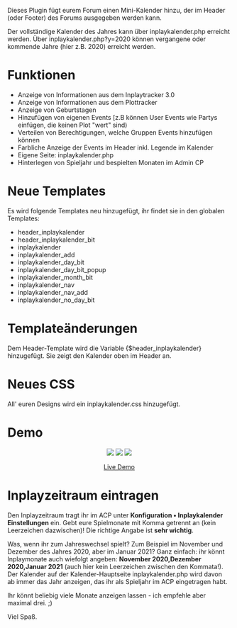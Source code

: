 Dieses Plugin fügt eurem Forum einen Mini-Kalender hinzu, der im Header (oder Footer) des Forums ausgegeben werden kann. 

Der vollständige Kalender des Jahres kann über inplaykalender.php erreicht werden. Über inplaykalender.php?y=2020 können vergangene oder kommende Jahre (hier z.B. 2020) erreicht werden. 

<h1>Funktionen</h1>

<ul>
<li> Anzeige von Informationen aus dem Inplaytracker 3.0
<li> Anzeige von Informationen aus dem Plottracker
<li> Anzeige von Geburtstagen
<li> Hinzufügen von eigenen Events [z.B können User Events wie Partys einfügen, die keinen Plot "wert" sind)
<li> Verteilen von Berechtigungen, welche Gruppen Events hinzufügen können
<li> Farbliche Anzeige der Events im Header inkl. Legende im Kalender
<li> Eigene Seite: inplaykalender.php
<li> Hinterlegen von Spieljahr und bespielten Monaten im Admin CP
</ul>

<h1>Neue Templates</h1>
Es wird folgende Templates neu hinzugefügt, ihr findet sie in den globalen Templates: 

<ul>
<li>header_inplaykalender
<li>header_inplaykalender_bit
<li>inplaykalender
<li>inplaykalender_add
<li>inplaykalender_day_bit
<li>inplaykalender_day_bit_popup
<li>inplaykalender_month_bit
<li>inplaykalender_nav 
<li>inplaykalender_nav_add 
<li>inplaykalender_no_day_bit
</ul>

<h1>Templateänderungen</h1>
Dem Header-Template wird die Variable {$header_inplaykalender} hinzugefügt. Sie zeigt den Kalender oben im Header an.

<h1>Neues CSS</h1>
All' euren Designs wird ein inplaykalender.css hinzugefügt. 

<h1>Demo</h1>

<center>
  <a href="https://snipboard.io/7IUOre.jpg"><img src="https://snipboard.io/7IUOre.jpg" /></a>

<img src="https://snipboard.io/97UJLk.jpg" />

<img src="https://snipboard.io/HRA2cE.jpg" />

<a href="https://belle.eightletters.de">Live Demo</a></center>

<h1>Inplayzeitraum eintragen</h1>
Den Inplayzeitraum tragt ihr im ACP unter <b>Konfiguration &bull; Inplaykalender Einstellungen</b> ein. Gebt eure Spielmonate mit Komma getrennt an (kein Leerzeichen dazwischen)! Die richtige Angabe ist <b>sehr wichtig</b>. 

Was, wenn ihr zum Jahreswechsel spielt? Zum Beispiel im November und Dezember des Jahres 2020, aber im Januar 2021? Ganz einfach: ihr könnt Inplaymonate auch wiefolgt angeben: <b>November 2020,Dezember 2020,Januar 2021</b> (auch hier kein Leerzeichen zwischen den Kommata!). Der Kalender auf der Kalender-Hauptseite inplaykalender.php wird davon ab immer das Jahr anzeigen, das ihr als Spieljahr im ACP eingetragen habt. 

Ihr könnt beliebig viele Monate anzeigen lassen - ich empfehle aber maximal drei. ;) 

Viel Spaß.
